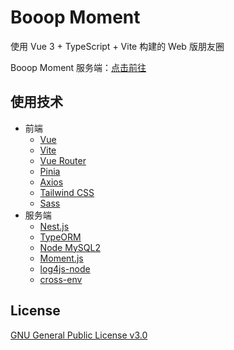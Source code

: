 # Booop Moment

使用 Vue 3 + TypeScript + Vite 构建的 Web 版朋友圈

Booop Moment 服务端：[点击前往](https://github.com/Edward-Brock/moment-server)

## 使用技术

- 前端
  - [Vue](https://vuejs.org/)
  - [Vite](https://vitejs.dev/)
  - [Vue Router](https://router.vuejs.org/)
  - [Pinia](https://pinia.vuejs.org/)
  - [Axios](https://axios-http.com/)
  - [Tailwind CSS](https://tailwindcss.com/)
  - [Sass](https://sass-lang.com/)
- 服务端
  - [Nest.js](https://nestjs.com/)
  - [TypeORM](https://typeorm.io/)
  - [Node MySQL2](https://github.com/sidorares/node-mysql2)
  - [Moment.js](https://github.com/moment/moment)
  - [log4js-node](https://github.com/log4js-node/log4js-node)
  - [cross-env](https://github.com/kentcdodds/cross-env)

## License
[GNU General Public License v3.0](https://github.com/Edward-Brock/moment/blob/main/LICENSE)